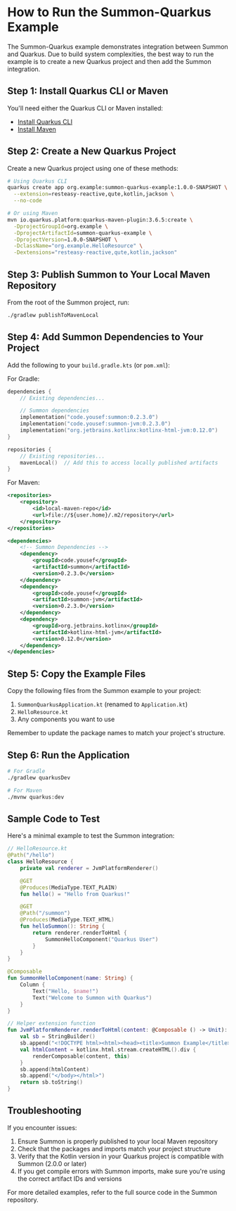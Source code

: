 # How to Run the Summon-Quarkus Example

The Summon-Quarkus example demonstrates integration between Summon and Quarkus. Due to build system complexities, the best way to run the example is to create a new Quarkus project and then add the Summon integration.

## Step 1: Install Quarkus CLI or Maven

You'll need either the Quarkus CLI or Maven installed:

- [Install Quarkus CLI](https://quarkus.io/guides/cli-tooling)
- [Install Maven](https://maven.apache.org/install.html)

## Step 2: Create a New Quarkus Project

Create a new Quarkus project using one of these methods:

```bash
# Using Quarkus CLI
quarkus create app org.example:summon-quarkus-example:1.0.0-SNAPSHOT \
  --extension=resteasy-reactive,qute,kotlin,jackson \
  --no-code

# Or using Maven
mvn io.quarkus.platform:quarkus-maven-plugin:3.6.5:create \
  -DprojectGroupId=org.example \
  -DprojectArtifactId=summon-quarkus-example \
  -DprojectVersion=1.0.0-SNAPSHOT \
  -DclassName="org.example.HelloResource" \
  -Dextensions="resteasy-reactive,qute,kotlin,jackson"
```

## Step 3: Publish Summon to Your Local Maven Repository

From the root of the Summon project, run:

```bash
./gradlew publishToMavenLocal
```

## Step 4: Add Summon Dependencies to Your Project

Add the following to your `build.gradle.kts` (or `pom.xml`):

For Gradle:
```kotlin
dependencies {
    // Existing dependencies...

    // Summon dependencies
    implementation("code.yousef:summon:0.2.3.0")
    implementation("code.yousef:summon-jvm:0.2.3.0")
    implementation("org.jetbrains.kotlinx:kotlinx-html-jvm:0.12.0")
}

repositories {
    // Existing repositories...
    mavenLocal()  // Add this to access locally published artifacts
}
```

For Maven:
```xml
<repositories>
    <repository>
        <id>local-maven-repo</id>
        <url>file://${user.home}/.m2/repository</url>
    </repository>
</repositories>

<dependencies>
    <!-- Summon Dependencies -->
    <dependency>
        <groupId>code.yousef</groupId>
        <artifactId>summon</artifactId>
        <version>0.2.3.0</version>
    </dependency>
    <dependency>
        <groupId>code.yousef</groupId>
        <artifactId>summon-jvm</artifactId>
        <version>0.2.3.0</version>
    </dependency>
    <dependency>
        <groupId>org.jetbrains.kotlinx</groupId>
        <artifactId>kotlinx-html-jvm</artifactId>
        <version>0.12.0</version>
    </dependency>
</dependencies>
```

## Step 5: Copy the Example Files

Copy the following files from the Summon example to your project:

1. `SummonQuarkusApplication.kt` (renamed to `Application.kt`)
2. `HelloResource.kt`
3. Any components you want to use

Remember to update the package names to match your project's structure.

## Step 6: Run the Application

```bash
# For Gradle
./gradlew quarkusDev

# For Maven
./mvnw quarkus:dev
```

## Sample Code to Test

Here's a minimal example to test the Summon integration:

```kotlin
// HelloResource.kt
@Path("/hello")
class HelloResource {
    private val renderer = JvmPlatformRenderer()

    @GET
    @Produces(MediaType.TEXT_PLAIN)
    fun hello() = "Hello from Quarkus!"

    @GET
    @Path("/summon")
    @Produces(MediaType.TEXT_HTML)
    fun helloSummon(): String {
        return renderer.renderToHtml {
            SummonHelloComponent("Quarkus User")
        }
    }
}

@Composable
fun SummonHelloComponent(name: String) {
    Column {
        Text("Hello, $name!")
        Text("Welcome to Summon with Quarkus")
    }
}

// Helper extension function
fun JvmPlatformRenderer.renderToHtml(content: @Composable () -> Unit): String {
    val sb = StringBuilder()
    sb.append("<!DOCTYPE html><html><head><title>Summon Example</title></head><body>")
    val htmlContent = kotlinx.html.stream.createHTML().div {
        renderComposable(content, this)
    }
    sb.append(htmlContent)
    sb.append("</body></html>")
    return sb.toString()
}
```

## Troubleshooting

If you encounter issues:

1. Ensure Summon is properly published to your local Maven repository
2. Check that the packages and imports match your project structure
3. Verify that the Kotlin version in your Quarkus project is compatible with Summon (2.0.0 or later)
4. If you get compile errors with Summon imports, make sure you're using the correct artifact IDs and versions

For more detailed examples, refer to the full source code in the Summon repository. 
